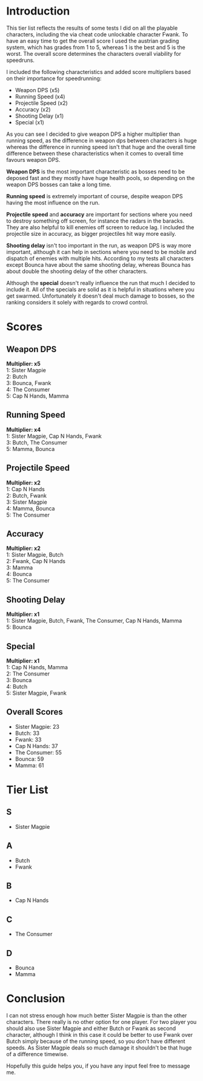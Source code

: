 # Introduction
This tier list reflects the results of some tests I did on all the playable characters, including the via cheat code unlockable character Fwank.
To have an easy time to get the overall score I used the austrian grading system, which has grades from 1 to 5, whereas 1 is the best and 5 is the worst. The overall score determines the characters overall viability for speedruns.

I included the following characteristics and added score multipliers based on their importance for speedrunning:
- Weapon DPS (x5)
- Running Speed (x4)
- Projectile Speed (x2)
- Accuracy (x2)
- Shooting Delay (x1)
- Special (x1)

As you can see I decided to give weapon DPS a higher multiplier than running speed, as the difference in weapon dps between characters is huge whereas the difference in running speed isn't that huge and the overall time difference between these characteristics when it comes to overall time favours weapon DPS.

**Weapon DPS** is the most important characteristic as bosses need to be deposed fast and they mostly have huge health pools, so depending on the weapon DPS bosses can take a long time.

**Running speed** is extremely important of course, despite weapon DPS having the most influence on the run.

**Projectile speed** and **accuracy** are important for sections where you need to destroy something off screen, for instance the radars in the baracks. They are also helpful to kill enemies off screen to reduce lag. I included the projectile size in accuracy, as bigger projectiles hit way more easily.

**Shooting delay** isn't too important in the run, as weapon DPS is way more important, although it can help in sections where you need to be mobile and dispatch of enemies with multiple hits. According to my tests all characters except Bounca have about the same shooting delay, whereas Bounca has about double the shooting delay of the other characters.

Although the **special** doesn't really influence the run that much I decided to include it. All of the specials are solid as it is helpful in situations where you get swarmed. Unfortunately it doesn't deal much damage to bosses, so the ranking considers it solely with regards to crowd control.

# Scores
## Weapon DPS
**Multiplier: x5**\
1: Sister Magpie\
2: Butch\
3: Bounca, Fwank\
4: The Consumer\
5: Cap N Hands, Mamma
## Running Speed
**Multiplier: x4**\
1: Sister Magpie, Cap N Hands, Fwank\
3: Butch, The Consumer\
5: Mamma, Bounca
## Projectile Speed
**Multiplier: x2**\
1: Cap N Hands\
2: Butch, Fwank\
3: Sister Magpie\
4: Mamma, Bounca\
5: The Consumer
## Accuracy
**Multiplier: x2**\
1: Sister Magpie, Butch\
2: Fwank, Cap N Hands\
3: Mamma\
4: Bounca\
5: The Consumer
## Shooting Delay
**Multiplier: x1**\
1: Sister Magpie, Butch, Fwank, The Consumer, Cap N Hands, Mamma\
5: Bounca
## Special
**Multiplier: x1**\
1: Cap N Hands, Mamma\
2: The Consumer\
3: Bounca\
4: Butch\
5: Sister Magpie, Fwank
## Overall Scores
- Sister Magpie: 23
- Butch: 33
- Fwank: 33
- Cap N Hands: 37
- The Consumer: 55
- Bounca: 59
- Mamma: 61

# Tier List
## S
- Sister Magpie
## A
- Butch
- Fwank
## B
- Cap N Hands
## C
- The Consumer
## D
- Bounca
- Mamma

# Conclusion
I can not stress enough how much better Sister Magpie is than the other characters. There really is no other option for one player.
For two player you should also use Sister Magpie and either Butch or Fwank as second character, although I think in this case it could be better to use Fwank over Butch simply because of the running speed, so you don't have different speeds. As Sister Magpie deals so much damage it shouldn't be that huge of a difference timewise.

Hopefully this guide helps you, if you have any input feel free to message me.
